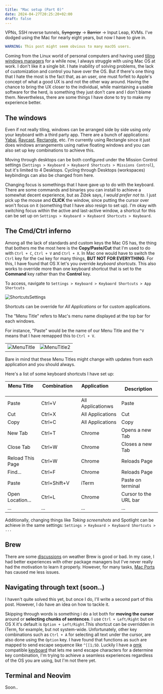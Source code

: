 ```yaml
---
title: "Mac setup (Part 0)"
date: 2024-04-27T20:25:20+02:00
draft: false
---
```


VPNs, SSH reverse tunnels, ~~Syngergy~~ -> ~~Barrier~~ -> Input Leap, KVMs. I've dodged using the Mac for nearly eight years, but now I have to give in.

```yml
WARNING: This post might seem obvious to many macOS users.
```
Coming from the Linux world of personal computers and having used [tiling windows managers](https://en.wikipedia.org/wiki/Tiling_window_manager) for a while now, I always struggle with using Mac OS at work. I don't like it a single bit. I hate inability of solving problems, the lack of customization and control you have over the OS. But if there's one thing that I hate the most is the fact that, as an user, one must forfeit to Apple's concept of what a good UX is and not the other way around. Having the chance to bring the UX closer to the individual, while maintaining a usable software for the herd, is something they just don't care and I don't blame them. Nevertheless, there are some things I have done to try to make my experience better.

## The windows

Even if not really tiling, windows can be arranged side by side using only your keyboard with a third party app. There are a bunch of applications: [Yabai](https://github.com/koekeishiya/yabai), [Raycast](https://www.raycast.com/), [Rectangle](https://rectangleapp.com/), etc. I'm currently using Rectangle since it just does windows arrangements using native floating windows and you can also set up key combinations to achieve this.

Moving through desktops can be both configured under the Mission Control settings (`Settings > Keyboard > Keybaord Shortcuts > Missions Control`), but it's limited to 4 Desktops. Cycling through Desktops (workspaces) keybindings can also be changed from here.

Changing focus is somethings that I have gave up to do with the keyboard. There are some commands and binaries you can install to achieve a somewhat decent experience, but as Žižek says, *I would prefer not to*. I just pick up the mouse and **CLICK** the window, since putting the cursor over won't focus on it (something that I have also resign to set up). I'm okay with switching focus within the active and last-active window, a shortcut for this can be set up on `Settings > Keyboard > Keybaord Shortcuts > Keyboard`.

## The Cmd/Ctrl inferno

Among all the lack of standards and custom keys the Mac OS has, the thing that bothers me the most here is the **Copy/Paste/Cut** that I'm used to do with `Ctrl + C`,  `Ctrl + V` and  `Ctrl + X`. In Mac one would have to switch the `Ctrl` key for the `Cmd` key for many things, **BUT NOT FOR EVERYTHING**. For this, I have found that OS X let's you override *keyboard shortcuts*. This also works to override more than one keyboard shortcut that is set to the **Command** key rather than the **Control** key.

To access, navigate to `Settings > Keyboard > Keybaord Shortcuts > App Shortcuts`

![ShortcutsSettings](/images/posts/mac_setup0.jpg)

Shortcuts can be override for *All Applications* or for custom applications.


The "Menu Title" refers to Mac's menu name displayed at the top bar for each windows.

For instance, "Paste" would be the name of our Menu Title and the `^V` means that I have remapped this to `Ctrl + V`.

| | |
| ------------- | -------------- |
| ![MenuTitle](/images/posts/mac_setup1.jpg) | ![MenuTitle2](/images/posts/mac_setup2.jpg)| Item1 |

Bare in mind that these Menu Titles might change with updates from each application and you should always.

Here's a list of some keyboard shortcuts I have set up:

| Menu Title &nbsp; &nbsp; &nbsp; &nbsp; &nbsp; &nbsp;| Combination &nbsp; &nbsp; &nbsp; &nbsp; &nbsp; &nbsp; | Application &nbsp; &nbsp; &nbsp; &nbsp; &nbsp; &nbsp; | Description |
|------------|-------------|-----|-------------|
| Paste      | Ctrl+V      | All Applicationws   | Paste |
| Cut      | Ctrl+X      | All Applications   | Cut |
| Copy      | Ctrl+C      | All Applications   | Copy |
| New Tab    | Ctrl+T      | Chrome | Opens a new Tab |
| Close Tab    | Ctrl+W      | Chrome | Closes a new Tab |
| Reload This Page    | Ctrl+W      | Chrome | Reloads Page|
| Find...    | Ctrl+F      | Chrome | Reloads Page|
| Paste    | Ctrl+Shift+V      | iTerm | Paste on terminal|
| Open Location...    | Ctrl+L      | Chrome | Cursor to the URL bar|
| ... | ... | ... | ... |

Additionally, changing things like *Taking screenshots* and Spotlight can be achieve in the same settings: `Settings > Keyboard > Keybaord Shortcuts > ...`

## Brew

There are some [discussions](https://news.ycombinator.com/item?id=26036834) on weather Brew is good or bad. In my case, I had better experiences with other package managers but I've never really had the motivation to learn it properly. However, for many tasks, [Mac Ports](https://ports.macports.org/) has caused me less issues.

## Navigating through text (soon..)

I haven't quite solved this yet, but once I do, I'll write a second part of this post. However, I do have an idea on how to tackle it.

Skipping through words is something i do a lot both for **moving the cursor** around or **selecting chunks of sentences**. I use `Ctrl + Left/Right` but on OS X it's default is `Option + Left/Right`.This shortcut can be overridden in iTerm, for example, but not system-wide. Unfortunately, other key combinations such as `Ctrl + A` for selecting all text under the cursor, are also done using the `Option` key. I have found that functions as such are mapped to send escape sequence like `^[[1;5D`. Luckily I have a [qmk](https://en.wikipedia.org/wiki/QMK) compatible [keyboard](https://github.com/foostan/crkbd) that lets me send escape characters for a determine key combination, I'm trying to achieve a seamless experiences regardless of the OS you are using, but I'm not there yet.
<!-- Skipping through words is something i do a lot both for **moving the cursor** around or **selecting chunks of sentences**. I use `Ctrl + Left/Right` but on OS X it's default is `Option + Left/Right`. Other things such as selecting all text `Ctrl + A`. For these things I have found that they are mapped to a set of escape characters. Luckily I have a [qmk](https://en.wikipedia.org/wiki/QMK) compatible [keyboard](https://github.com/foostan/crkbd) that lets me set up these escape characters for a key combination, resulting in a seamless experiences regardless of the OS you are using, since the escape characters are always the same what changes is the key combination that sends them. -->

## Terminal and Neovim

Soon..
